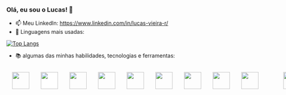 ### Olá, eu sou o Lucas! 👋


- 📫 Meu LinkedIn: https://www.linkedin.com/in/lucas-vieira-r/
- :closed_book: Linguagens mais usadas:


[![Top Langs](https://github-readme-stats.vercel.app/api/top-langs/?username=Lucas-Vieira-R&layout=compact&hide=html,css)](https://github.com/anuraghazra/github-readme-stats)


- :books: algumas das minhas habilidades, tecnologias e ferramentas:

<div style = 'display:flex'>
  <img style='width:45px;margin:15px;' src="https://cdn.jsdelivr.net/gh/devicons/devicon/icons/react/react-original.svg" />
  <img  style='width:45px;margin:15px;background-color:white !important;' src="https://cdn.jsdelivr.net/gh/devicons/devicon/icons/flask/flask-original-wordmark.svg" />
  <img style='width:45px;margin:15px;' src="https://cdn.jsdelivr.net/gh/devicons/devicon/icons/python/python-original-wordmark.svg" />
  <img style='width:45px;margin:15px;' src="https://cdn.jsdelivr.net/gh/devicons/devicon/icons/java/java-original.svg" />
  <img style='width:45px;margin:15px;'  src="https://cdn.jsdelivr.net/gh/devicons/devicon/icons/javascript/javascript-plain.svg" />
  <img style='width:45px;margin:15px;' src="https://cdn.jsdelivr.net/gh/devicons/devicon/icons/html5/html5-original-wordmark.svg" />
  <img style='width:45px;margin:15px;' src="https://cdn.jsdelivr.net/gh/devicons/devicon/icons/css3/css3-plain-wordmark.svg" />
  <img  style='width:45px;margin:15px;' src="https://cdn.jsdelivr.net/gh/devicons/devicon/icons/postgresql/postgresql-original-wordmark.svg" />
  <img style='width:45px;margin:15px;' src="https://cdn.jsdelivr.net/gh/devicons/devicon/icons/bootstrap/bootstrap-original.svg" />
  <img style='width:45px;margin:15px;margin-left:50px;' src="https://cdn.jsdelivr.net/gh/devicons/devicon/icons/vscode/vscode-original-wordmark.svg" />
  <img style='width:45px;margin:15px;'  src="https://cdn.jsdelivr.net/gh/devicons/devicon/icons/bash/bash-plain.svg" />
  <img style='width:45px;margin:15px;' src="https://cdn.jsdelivr.net/gh/devicons/devicon/icons/trello/trello-plain.svg" />
  
  
  </div>


